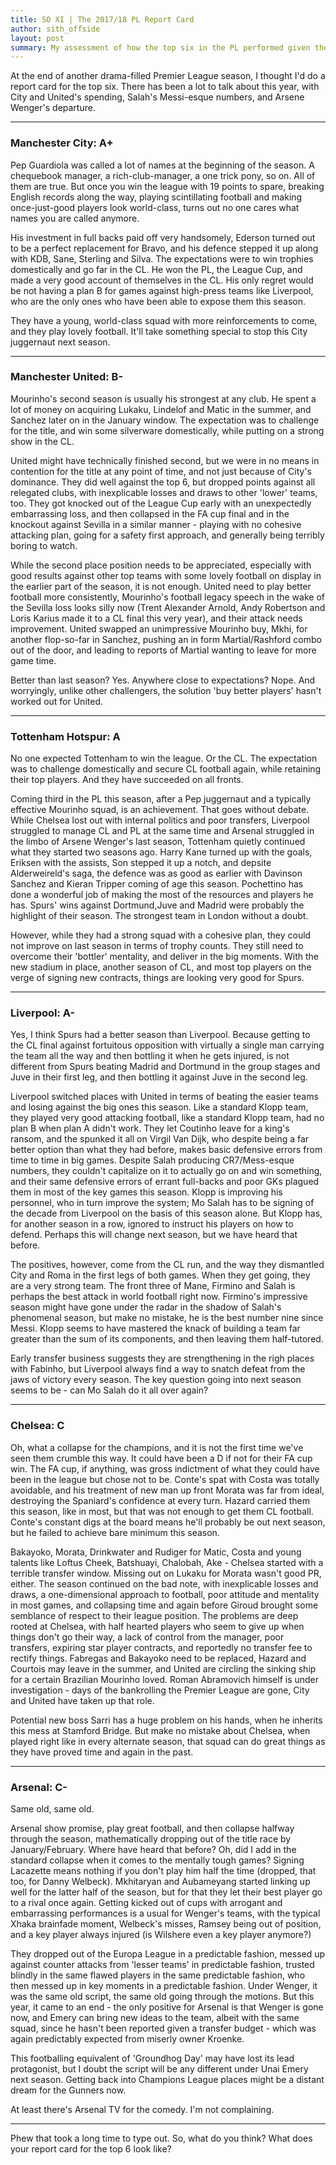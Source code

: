 ```yaml
---
title: SO XI | The 2017/18 PL Report Card
author: sith_offside
layout: post
summary: My assessment of how the top six in the PL performed given their resources and restrictions.
---
```


<!-- <div style="text-align: center;"><img src="{{ 'assets/images/table.png' | relative_url }}" alt="" /><br /></div> -->

At the end of another drama-filled Premier League season, I thought I'd do a report card for the top six. There has been a lot to talk about this year, with City and United's spending, Salah's Messi-esque numbers, and Arsene Wenger's departure.


***

### Manchester City: A+


<!-- <div style="text-align: center;"><img style="width:600px;height:400px;" src="{{ 'assets/images/city.jpg' | relative_url }}" alt="" /><br /></div>
 -->
Pep Guardiola was called a lot of names at the beginning of the season. A chequebook manager, a rich-club-manager, a one trick pony, so on. All of them are true. But once you win the league with 19 points to spare, breaking English records along the way, playing scintillating football and making once-just-good players look world-class, turns out no one cares what names you are called anymore.

His investment in full backs paid off very handsomely, Ederson turned out to be a perfect replacement for Bravo, and his defence stepped it up along with KDB, Sane, Sterling and Silva. The expectations were to win trophies domestically and go far in the CL. He won the PL, the League Cup, and made a very good account of themselves in the CL. His only regret would be not having a plan B for games against high-press teams like Liverpool, who are the only ones who have been able to expose them this season.

They have a young, world-class squad with more reinforcements to come, and they play lovely football. It'll take something special to stop this City juggernaut next season.

***
### Manchester United: B-


<!-- <div style="text-align: center;"><img style="width:600px;height:350px;" src="{{ 'assets/images/utd.jpg' | relative_url }}" alt="" /><br /></div>
 -->

Mourinho's second season is usually his strongest at any club. He spent a lot of money on acquiring Lukaku, Lindelof and Matic in the summer, and Sanchez later on in the January window. The expectation was to challenge for the title, and win some silverware domestically, while putting on a strong show in the CL.

United might have technically finished second, but we were in no means in contention for the title at any point of time, and not just because of City's dominance. They did well against the top 6, but dropped points against all relegated clubs, with inexplicable losses and draws to other 'lower' teams, too. They got knocked out of the League Cup early with an unexpectedly embarrassing loss, and then collapsed in the FA cup final and in the knockout against Sevilla in a similar manner - playing with no cohesive attacking plan, going for a safety first approach, and generally being terribly boring to watch.

While the second place position needs to be appreciated, especially with good results against other top teams with some lovely football on display in the earlier part of the season, it is not enough. United need to play better football more consistently, Mourinho's football legacy speech in the wake of the Sevilla loss looks silly now (Trent Alexander Arnold, Andy Robertson and Loris Karius made it to a CL final this very year), and their attack needs improvement. United swapped an unimpressive Mourinho buy, Mkhi, for another flop-so-far in Sanchez, pushing an in form Martial/Rashford combo out of the door, and leading to reports of Martial wanting to leave for more game time.

Better than last season? Yes. Anywhere close to expectations? Nope. And worryingly, unlike other challengers, the solution 'buy better players' hasn't worked out for United.

***
### Tottenham Hotspur: A


<!-- <div style="text-align: center;"><img style="width:600px;height:350px;" src="{{ 'assets/images/spurs.jpg' | relative_url }}" alt="" /><br /></div>
 -->

No one expected Tottenham to win the league. Or the CL. The expectation was to challenge domestically and secure CL football again, while retaining their top players. And they have succeeded on all fronts.

Coming third in the PL this season, after a Pep juggernaut and a typically effective Mourinho squad, is an achievement. That goes without debate. While Chelsea lost out with internal politics and poor transfers, Liverpool struggled to manage CL and PL at the same time and Arsenal struggled in the limbo of Arsene Wenger's last season, Tottenham quietly continued what they started two seasons ago. Harry Kane turned up with the goals, Eriksen with the assists, Son stepped it up a notch, and depsite Alderweireld's saga, the defence was as good as earlier with Davinson Sanchez and Kieran Tripper coming of age this season. Pochettino has done a wonderful job of making the most of the resources and players he has. Spurs' wins against Dortmund,Juve and Madrid were probably the highlight of their season. The strongest team in London without a doubt.

However, while they had a strong squad with a cohesive plan, they could not improve on last season in terms of trophy counts. They still need to overcome their 'bottler' mentality, and deliver in the big moments. With the new stadium in place, another season of CL, and most top players on the verge of signing new contracts, things are looking very good for Spurs.

***
### Liverpool: A-


<!-- <div style="text-align: center;"><img style="width:600px;height:350px;" src="{{ 'assets/images/pool.jpg' | relative_url }}" alt="" /><br /></div>
 -->

Yes, I think Spurs had a better season than Liverpool. Because getting to the CL final against fortuitous opposition with virtually a single man carrying the team all the way and then bottling it when he gets injured, is not different from Spurs beating Madrid and Dortmund in the group stages and Juve in their first leg, and then bottling it against Juve in the second leg.

Liverpool switched places with United in terms of beating the easier teams and losing against the big ones this season. Like a standard Klopp team, they played very good attacking football, like a standard Klopp team, had no plan B when plan A didn't work. They let Coutinho leave for a king's ransom, and the spunked it all on Virgil Van Dijk, who despite being a far better option than what they had before, makes basic defensive errors from time to time in big games. Despite Salah producing CR7/Mess-esque numbers, they couldn't capitalize on it to actually go on and win something, and their same defensive errors of errant full-backs and poor GKs plagued them in most of the key games this season. Klopp is improving his personnel, who in turn improve the system; Mo Salah has to be signing of the decade from Liverpool on the basis of this season alone. But Klopp has, for another season in a row, ignored to instruct his players on how to defend. Perhaps this will change next season, but we have heard that before. 

The positives, however, come from the CL run, and the way they dismantled City and Roma in the first legs of both games. When they get going, they are a very strong team. The front three of Mane, Firmino and Salah is perhaps the best attack in world football right now. Firmino's impressive season might have gone under the radar in the shadow of Salah's phenomenal season, but make no mistake, he is the best number nine since Messi. Klopp seems to have mastered the knack of building a team far greater than the sum of its components, and then leaving them half-tutored.

Early transfer business suggests they are strengthening in the righ places with Fabinho, but Liverpool always find a way to snatch defeat from the jaws of victory every season. The key question going into next season seems to be - can Mo Salah do it all over again?

***
### Chelsea: C

<!-- 
<div style="text-align: center;"><img style="width:600px;height:360px;" src="{{ 'assets/images/chelsea.jpg' | relative_url }}" alt="" /><br /></div>
 -->

Oh, what a collapse for the champions, and it is not the first time we've seen them crumble this way. It could have been a D if not for their FA cup win. The FA cup, if anything, was gross indictment of what they could have been in the league but chose not to be. Conte's spat with Costa was totally avoidable, and his treatment of new man up front Morata was far from ideal, destroying the Spaniard's confidence at every turn. Hazard carried them this season, like in most, but that was not enough to get them CL football. Conte's constant digs at the board means he'll probably be out next season, but he failed to achieve bare minimum this season.

Bakayoko, Morata, Drinkwater and Rudiger for Matic, Costa and young talents like Loftus Cheek, Batshuayi, Chalobah, Ake - Chelsea started with a terrible transfer window. Missing out on Lukaku for Morata wasn't good PR, either. The season continued on the bad note, with inexplicable losses and draws, a one-dimensional approach to football, poor attitude and mentality in most games, and collapsing time and again before Giroud brought some semblance of respect to their league position. The problems are deep rooted at Chelsea, with half hearted players who seem to give up when things don't go their way, a lack of control from the manager, poor transfers, expiring star player contracts, and reportedly no transfer fee to rectify things. Fabregas and Bakayoko need to be replaced, Hazard and Courtois may leave in the summer, and United are circling the sinking ship for a certain Brazilian Mourinho loved. Roman Abramovich himself is under investigation - days of the bankrolling the Premier League are gone, City and United have taken up that role.

Potential new boss Sarri has a huge problem on his hands, when he inherits this mess at Stamford Bridge. But make no mistake about Chelsea, when played right like in every alternate season, that squad can do great things as they have proved time and again in the past. 

***

### Arsenal: C-

<!-- <div style="text-align: center;"><img style="width:650px;height:360px;" src="{{ 'assets/images/arsen.jpg' | relative_url }}" alt="" /><br /></div>
 -->
Same old, same old.

Arsenal show promise, play great football, and then collapse halfway through the season, mathematically dropping out of the title race by January/February. Where have heard that before? Oh, did I add in the standard collapse when it comes to the mentally tough games? Signing Lacazette means nothing if you don't play him half the time (dropped, that too, for Danny Welbeck). Mkhitaryan and Aubameyang started linking up well for the latter half of the season, but for that they let their best player go to a rival once again. Getting kicked out of cups with arrogant and embarrassing performances is a usual for Wenger's teams, with the typical Xhaka brainfade moment, Welbeck's misses, Ramsey being out of position, and a key player always injured (is Wilshere even a key player anymore?) 

They dropped out of the Europa League in a predictable fashion, messed up against counter attacks from 'lesser teams' in predictable fashion, trusted blindly in the same flawed players in the same predictable fashion, who then messed up in key moments in a predictable fashion. Under Wenger, it was the same old script, the same old going through the motions. But this year, it came to an end - the only positive for Arsenal is that Wenger is gone now, and Emery can bring new ideas to the team, albeit with the same squad, since he hasn't been reported given a transfer budget - which was again predictably expected from miserly owner Kroenke.

This footballing equivalent of 'Groundhog Day' may have lost its lead protagonist, but I doubt the script will be any different under Unai Emery next season. Getting back into Champions League places might be a distant dream for the Gunners now.

At least there's Arsenal TV for the comedy. I'm not complaining.


***

Phew that took a long time to type out. So, what do you think? What does your report card for the top 6 look like?

